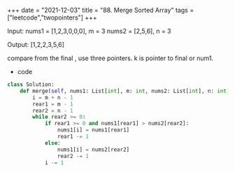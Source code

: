 
+++ 
date = "2021-12-03"
title = "88. Merge Sorted Array"
tags = ["leetcode","twopointers"]
+++

Input:
nums1 = [1,2,3,0,0,0], m = 3
nums2 = [2,5,6],       n = 3

Output: [1,2,2,3,5,6]
 
compare from the final , use three pointers. k is pointer to final or num1.
- code
```py
class Solution:
    def merge(self, nums1: List[int], m: int, nums2: List[int], n: int) -> None:
        i = m + n - 1
        rear1 = m - 1
        rear2 = n - 1
        while rear2 >= 0:
            if rear1 >= 0 and nums1[rear1] > nums2[rear2]:
                nums1[i] = nums1[rear1]
                rear1 -= 1
            else:
                nums1[i] = nums2[rear2]
                rear2 -= 1
            i -= 1
```